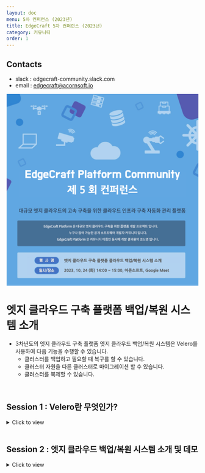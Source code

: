 ```yaml
---
layout: doc
menu: 5차 컨퍼런스 (2023년)
title: EdgeCraft 5차 컨퍼런스 (2023년)
category: 커뮤니티
order: 1
---
```


<!-- <div class="page__content" style="padding: 0 80px"> image와 폭 맞춤을 위한 스타일 설정
</div> -->

## Contacts

- slack : edgecraft-community.slack.com
- email : edgecraft@acornsoft.io

<p align="center"><img src="/images/conference-05.png"></p>

# 엣지 클라우드 구축 플랫폼 백업/복원 시스템 소개

- 3차년도의 엣지 클라우드 구축 플랫폼 엣지 클라우드 백업/복원 시스템은 Velero를 사용하여 다음 기능을 수행할 수 있습니다.
  - 클러스터를 백업하고 필요할 때 복구를 할 수 있습니다.
  - 클러스터 자원을 다른 클러스터로 마이그레이션 할 수 있습니다.
  - 클러스터를 복제할 수 있습니다.

<br />

## Session 1 : Velero란 무엇인가?

<details>
<summary>Click to view</summary>
<div markdown="1">
<br/>

### Velero란 무엇인가요?

Velero는 Kubernetes 클러스터에서 애플리케이션 및 클러스터 상태의 백업 및 복원을 지원하는 오픈 소스 도구입니다. Velero는 이러한 기능을 제공하여 Kubernetes 환경에서 데이터 손실 및 재해 복구 시나리오에 대비할 수 있도록 도와줍니다.

Velero는 쿠버네티스 클러스터의 안전성과 신뢰성을 높이기 위한 중요한 도구 중 하나이며, 데이터 손실을 방지하고 재해 복구를 위한 백업 및 복원 솔루션으로 사용됩니다. Velero는 CNCF (Cloud Native Computing Foundation) 프로젝트 중 하나로서, Kubernetes의 생태계와 통합되어 있으며 커뮤니티에 의해 지속적으로 개발되고 유지보수됩니다.


### Velero의 기능 및 주요 컨셉은 다음과 같습니다

- 데이터 손실 방지: Kubernetes 클러스터 내의 애플리케이션 및 데이터는 중요합니다. Velero를 사용하여 백업을 수행하면 애플리케이션 데이터를 보호하고 데이터 손실을 방지할 수 있습니다.

- 재해 복구: 클러스터에 장애가 발생했을 때, Velero를 사용하여 클러스터를 빠르게 복구할 수 있습니다. 이것은 장애 복구 시간을 단축하고 비즈니스 연속성을 유지하는 데 도움이 됩니다.

- 테스트 및 개발: Velero는 개발 및 테스트 환경에서 사용할 수 있으므로, 개발자는 클러스터를 쉽게 되돌릴 수 있고, 새로운 기능을 시험하거나 버그를 디버깅할 수 있습니다.

- 이동 및 마이그레이션: Velero는 클러스터 간 또는 클라우드 프로바이더 간에 애플리케이션과 데이터를 마이그레이션하는 데 사용할 수 있습니다. 이것은 클라우드 벤더 변경 또는 환경 이동 시 유용합니다.

- 정책 관리: Velero는 백업 및 복원 정책을 정의하고 관리할 수 있어서 특정 애플리케이션이나 네임스페이스에 대한 백업 정책을 설정할 수 있습니다.

- 오픈 소스 및 확장 가능성: Velero는 CNCF(클라우드 네이티브 컴퓨팅 재단)의 일부로서 오픈 소스로 개발되어 커뮤니티에 의해 지속적으로 발전하고 있습니다. 또한 플러그인 아키텍처를 지원하여 다양한 스토리지 백엔드 및 기타 확장 기능을 추가할 수 있습니다.

![Velero Backup Workflow](/images/velero-workflow.png)


</div>
</details>
<br/>

## Session 2 : 엣지 클라우드 백업/복원 시스템 소개 및 데모

<details>
<summary>Click to view</summary>
<div markdown="1">
<br/>

##### 1. 엣지 클라우드 백업/복원 시스템 소개

Edgecraft 백업/복원 시스템은 분산되어 있는 클러스터들의 백업이 필요한 경우 Velero 플러그인을 사용하여 Object Storage에 백업할 수 있습니다. 이를 통합 관리 하기 위해 Cluster API를 활용하여 관리 클러스터에서 해당 클러스터들의 백업/복원 절차를 통합 관리 할 수 있습니다.

- 사전 준비
Object Storage installed - Minio

<br/>

- Work flow

![Edgecraft BackRes Workflow](/images/edgecraft-backres-workflow.png)

<br/>

##### 2. 엣지 클라우드 백업/복원 시스템 데모

- Target cluster backup and restore
  <br/>
  <iframe width="968" height="544" src="https://www.youtube.com/embed/bkZNvtoTrDg?si=b5UEq0-KNI49VgtA" title="YouTube video player" frameborder="0" allow="accelerometer; autoplay; clipboard-write; encrypted-media; gyroscope; picture-in-picture; web-share" allowfullscreen></iframe>
  <br/>
  <br/>


<br/>
